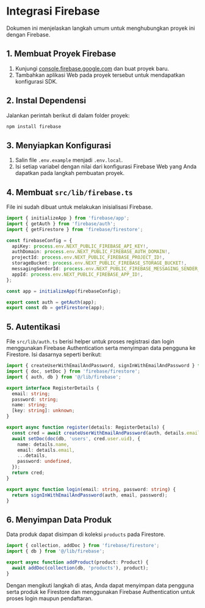 # Integrasi Firebase

Dokumen ini menjelaskan langkah umum untuk menghubungkan proyek ini dengan Firebase.

## 1. Membuat Proyek Firebase
1. Kunjungi [console.firebase.google.com](https://console.firebase.google.com/) dan buat proyek baru.
2. Tambahkan aplikasi Web pada proyek tersebut untuk mendapatkan konfigurasi SDK.

## 2. Instal Dependensi
Jalankan perintah berikut di dalam folder proyek:

```bash
npm install firebase
```

## 3. Menyiapkan Konfigurasi
1. Salin file `.env.example` menjadi `.env.local`.
2. Isi setiap variabel dengan nilai dari konfigurasi Firebase Web yang Anda dapatkan pada langkah pembuatan proyek.

## 4. Membuat `src/lib/firebase.ts`
File ini sudah dibuat untuk melakukan inisialisasi Firebase.

```ts
import { initializeApp } from 'firebase/app';
import { getAuth } from 'firebase/auth';
import { getFirestore } from 'firebase/firestore';

const firebaseConfig = {
  apiKey: process.env.NEXT_PUBLIC_FIREBASE_API_KEY!,
  authDomain: process.env.NEXT_PUBLIC_FIREBASE_AUTH_DOMAIN!,
  projectId: process.env.NEXT_PUBLIC_FIREBASE_PROJECT_ID!,
  storageBucket: process.env.NEXT_PUBLIC_FIREBASE_STORAGE_BUCKET!,
  messagingSenderId: process.env.NEXT_PUBLIC_FIREBASE_MESSAGING_SENDER_ID!,
  appId: process.env.NEXT_PUBLIC_FIREBASE_APP_ID!,
};

const app = initializeApp(firebaseConfig);

export const auth = getAuth(app);
export const db = getFirestore(app);
```

## 5. Autentikasi
File `src/lib/auth.ts` berisi helper untuk proses registrasi dan login
menggunakan Firebase Authentication serta menyimpan data pengguna ke Firestore.
Isi dasarnya seperti berikut:

```ts
import { createUserWithEmailAndPassword, signInWithEmailAndPassword } from 'firebase/auth';
import { doc, setDoc } from 'firebase/firestore';
import { auth, db } from '@/lib/firebase';

export interface RegisterDetails {
  email: string;
  password: string;
  name: string;
  [key: string]: unknown;
}

export async function register(details: RegisterDetails) {
  const cred = await createUserWithEmailAndPassword(auth, details.email, details.password);
  await setDoc(doc(db, 'users', cred.user.uid), {
    name: details.name,
    email: details.email,
    ...details,
    password: undefined,
  });
  return cred;
}

export async function login(email: string, password: string) {
  return signInWithEmailAndPassword(auth, email, password);
}
```

## 6. Menyimpan Data Produk
Data produk dapat disimpan di koleksi `products` pada Firestore.

```ts
import { collection, addDoc } from 'firebase/firestore';
import { db } from '@/lib/firebase';

export async function addProduct(product: Product) {
  await addDoc(collection(db, 'products'), product);
}
```

Dengan mengikuti langkah di atas, Anda dapat menyimpan data pengguna serta produk ke Firestore dan menggunakan Firebase Authentication untuk proses login maupun pendaftaran.
